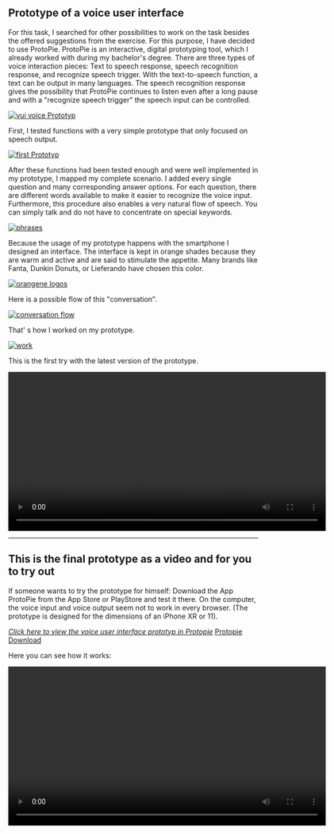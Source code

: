 ## Prototype of a voice user interface


For this task, I searched for other possibilities to work on the task besides the offered suggestions from the exercise. For this purpose, I have decided to use ProtoPie. ProtoPie is an interactive, digital prototyping tool, which I already worked with during my bachelor's degree. There are three types of voice interaction pieces: Text to speech response, speech recognition response, and recognize speech trigger. With the text-to-speech function, a text can be output in many languages. The speech recognition response gives the possibility that ProtoPie continues to listen even after a long pause and with a "recognize speech trigger" the speech input can be controlled. 

<p>
  <a href="/assets/vui_voicePrototyp.png" title="vui voice Prototyp">
    <img src="/assets/vui_voicePrototyp.png" alt="vui voice Prototyp" />
  </a>
</p>

First, I tested functions with a very simple prototype that only focused on speech output. 

<p>
  <a href="/assets/vui_first_protopie.png" title="first Prototyp">
    <img src="/assets/vui_first_protopie.png" alt="first Prototyp" />
  </a>
</p>

After these functions had been tested enough and were well implemented in my prototype, I mapped my complete scenario. I added every single question and many corresponding answer options. For each question, there are different words available to make it easier to recognize the voice input. Furthermore, this procedure also enables a very natural flow of speech. You can simply talk and do not have to concentrate on special keywords. 

<p>
  <a href="/assets/vui_phrases.png" title="phrases">
    <img src="/assets/vui_phrases.png" alt="phrases" />
  </a>
</p>

Because the usage of my prototype happens with the smartphone I designed an interface. The interface is kept in orange shades because they are warm and active and are said to stimulate the appetite. Many brands like Fanta, Dunkin Donuts, or Lieferando have chosen this color. 

<p>
  <a href="/assets/vui_orange-logos.png" title="orangene logos">
    <img src="/assets/vui_orange-logos.png" alt="orangene logos" />
  </a>
</p>

Here is a possible flow of this "conversation".

<p>
  <a href="/assets/vui_verlauf.png" title="conversation flow">
    <img src="/assets/vui_verlauf.png" alt="conversation flow" />
  </a>
</p>

That' s how I worked on my prototype.

<p>
  <a href="/assets/vui_aufbau.png" title="work">
    <img src="/assets/vui_aufbau.png" alt="work" />
  </a>
</p>

This is the first try with the latest version of the prototype.

<video width="contain" height="320" controls>
  <source src="assets/vui_short.mp4" type="video/mp4">
</video>


***

## This is the final prototype as a video and for you to try out

If someone wants to try the prototype for himself: Download the App ProtoPie from the App Store or PlayStore and test it there. On the computer, the voice input and voice output seem not to work in every browser. (The prototype is designed for the dimensions of an iPhone XR or 11).

[*Click here to view the voice user interface prototyp in Protopie*]()
<a href="VUI_Prototyp.pie" download>Protopie Download</a>

Here you can see how it works:

<video width="contain" height="320" controls>
  <source src="assets/vuiUserText.mp4" type="video/mp4">
</video>
